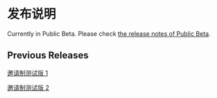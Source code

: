 # 发布说明

Currently in Public Beta. Please check [the release notes of Public Beta](public-beta).

## Previous Releases

[邀请制测试版 1](private-beta-1)

[邀请制测试版 2](private-beta-2)

